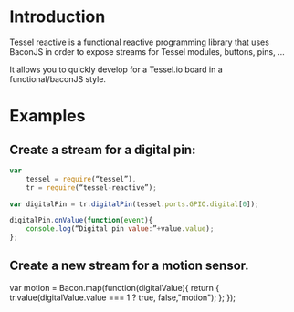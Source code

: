 
# Introduction

Tessel reactive is a functional reactive programming library that uses BaconJS in order to expose streams for Tessel modules, buttons, pins, …

It allows you to quickly develop for a Tessel.io board in a functional/baconJS style.

# Examples

## Create a stream for a digital pin:
```javascript
var
	tessel = require(“tessel”),
	tr = require(“tessel-reactive”);

var digitalPin = tr.digitalPin(tessel.ports.GPIO.digital[0]);

digitalPin.onValue(function(event){
	console.log(“Digital pin value:”+value.value);
};
```

## Create a new stream for a motion sensor.
var motion = Bacon.map(function(digitalValue){
	return {
		tr.value(digitalValue.value === 1 ? true, false,"motion");
	};
});
